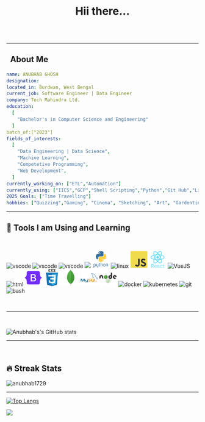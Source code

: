 
<h1 align="center">
  Hii there... 
</h1>
<br><br>
 
<!-- <p align="center"> -->
<!--   <img src= "https://i.giphy.com/media/q217GUnfKAmJlFcjBX/giphy.webp"> -->
<!-- </p> -->
 
---
<h2>&nbsp; About Me</h2>

```yaml
name: ANUBHAB GHOSH
designation: 
located_in: Burdwan, West Bengal
current_job: Software Engineer | Data Engineer
company: Tech Mahindra Ltd.
education:
  [
    "Bachelor's in Computer Science and Engineering"
  ]
batch_of:["2023"]
fields_of_interests:
  [
    "Data Engineering | Data Science",
    "Machine Learning",
    "Competetive Programming",
    "Web Development",
  ]
currently_working_on: ["ETL","Automation"]
currently_using: ["IICS","GCP","Shell Scripting","Python","Git Hub","Linux","Post Man","Java"]
2025 Goals: ["Time Travelling"]
hobbies: ["Quizzing","Gaming", "Cinema", "Sketching", "Art", "Gardenting"]

```
---
<h2> 🚀&nbsp;Tools I am Using and Learning</h2><br>
<p align="left">
<img src="https://cdn.jsdelivr.net/gh/devicons/devicon@latest/icons/googlecloud/googlecloud-original-wordmark.svg" alt="vscode" width="45" height="45" />
<img src="https://cdn.jsdelivr.net/gh/devicons/devicon@latest/icons/apacheairflow/apacheairflow-original-wordmark.svg" alt="vscode" width="45" height="45"/>
<img src="https://cdn.jsdelivr.net/gh/devicons/devicon/icons/vscode/vscode-original.svg" alt="vscode" width="45" height="45"/>
<img src="https://cdn.jsdelivr.net/gh/devicons/devicon@latest/icons/azure/azure-original-wordmark.svg" />
<img src="https://raw.githubusercontent.com/devicons/devicon/master/icons/python/python-original-wordmark.svg" alt="python" width="45" height="45" />
<img src="https://cdn.jsdelivr.net/gh/devicons/devicon/icons/linux/linux-original.svg" alt="linux" width="45" height="45"/> 
<img src="https://raw.githubusercontent.com/devicons/devicon/master/icons/javascript/javascript-original.svg" alt="javascript" width="45" height="45" />
<img src="https://raw.githubusercontent.com/devicons/devicon/master/icons/react/react-original-wordmark.svg" alt="react" width="45" height="45" />
<img src="https://cdn.jsdelivr.net/gh/devicons/devicon/icons/vuejs/vuejs-original-wordmark.svg" alt="VueJS" width="45" height="45"/>
<img src="https://cdn.jsdelivr.net/gh/devicons/devicon/icons/html5/html5-original.svg" alt="html" width="45" height="45"/>
<img src="https://raw.githubusercontent.com/devicons/devicon/master/icons/bootstrap/bootstrap-plain.svg" alt="bootstrap" width="45" height="45" />
<img src="https://raw.githubusercontent.com/devicons/devicon/master/icons/css3/css3-original-wordmark.svg" alt="css3" width="45" height="45" />
<img src="https://raw.githubusercontent.com/devicons/devicon/master/icons/mongodb/mongodb-original.svg" alt="mongodb" width="45" height="45" />
<img src="https://raw.githubusercontent.com/devicons/devicon/master/icons/mysql/mysql-original-wordmark.svg" alt="mysql" width="45" height="45" />
<img src="https://raw.githubusercontent.com/devicons/devicon/master/icons/nodejs/nodejs-original-wordmark.svg" alt="nodejs" width="45" height="45" /> 
<img src="https://cdn.jsdelivr.net/gh/devicons/devicon/icons/docker/docker-original.svg" alt="docker" width="45" height="45"/>
<img src="https://cdn.jsdelivr.net/gh/devicons/devicon/icons/kubernetes/kubernetes-plain.svg" alt="kubernetes" width="45" height="45"/>       
<img src="https://cdn.jsdelivr.net/gh/devicons/devicon/icons/git/git-original.svg" alt="git" width="45" height="45"/>
<img src="https://cdn.jsdelivr.net/gh/devicons/devicon/icons/bash/bash-original.svg" alt="bash" width="45" height="45"/> 
</p><br>

---
<br>

![Anubhab's's GitHub stats](https://github-readme-stats.vercel.app/api?username=anubhab1729&show_icons=true&theme=dark) 


---
<br>
<h2>🔥 Streak Stats</h2>

<p align="left">
  <img src="http://github-readme-streak-stats.herokuapp.com?user=anubhab1729&theme=dracula" alt="anubhab1729"/>
</p>

---
[![Top Langs](https://github-readme-stats.vercel.app/api/top-langs/?username=anubhab1729&layout=donut)](https://github.com/anubhab1729/github-readme-stats)
<p align="left">
  <img src="https://capsule-render.vercel.app/api?type=waving&color=gradient&height=100&section=footer"/>
</p>




<!--
**anubhab1729/anubhab1729** is a ✨ _special_ ✨ repository because its `README.md` (this file) appears on your GitHub profile.

Here are some ideas to get you started:

- 🔭 I’m currently working on ...
- 🌱 I’m currently learning ...
- 👯 I’m looking to collaborate on ...
- 🤔 I’m looking for help with ...
- 💬 Ask me about ...
- 📫 How to reach me: ...
- 😄 Pronouns: ...
- ⚡ Fun fact: ...
-->

